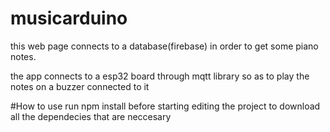 # musicarduino

this web page connects to a database(firebase) in order to get some piano notes.

the app connects to a esp32 board through mqtt library so as to play the notes on a buzzer connected to it

#How to use
 run npm install before starting editing the project to download all the dependecies that are neccesary 
